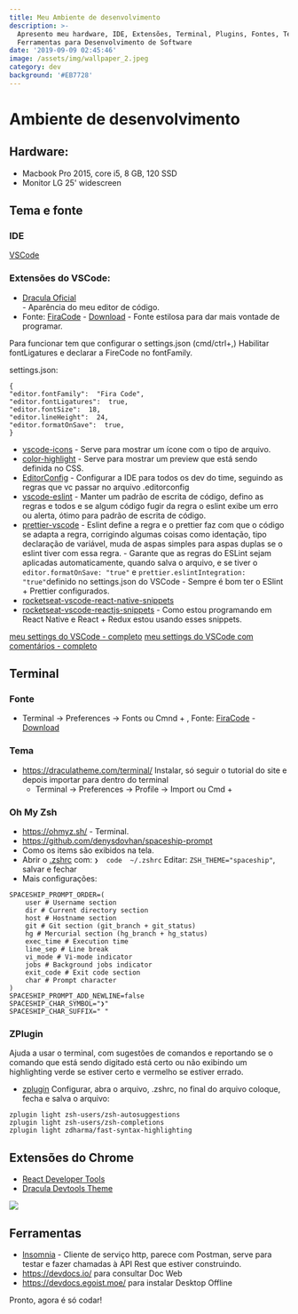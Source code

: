 ```yaml
---
title: Meu Ambiente de desenvolvimento
description: >-
  Apresento meu hardware, IDE, Extensões, Terminal, Plugins, Fontes, Tema e
  Ferramentas para Desenvolvimento de Software
date: '2019-09-09 02:45:46'
image: /assets/img/wallpaper_2.jpeg
category: dev
background: '#EB7728'
---
```

# Ambiente de desenvolvimento

## Hardware:

* Macbook Pro 2015, core i5, 8 GB, 120 SSD
* Monitor LG 25' widescreen

## Tema e fonte

### IDE

[VSCode](https://code.visualstudio.com/)

### Extensões do VSCode:

* [Dracula Oficial](https://draculatheme.com/visual-studio-code/)\
  		 - Aparência do meu editor de código.
* Fonte: [FiraCode](https://github.com/tonsky/FiraCode) - [Download](https://github.com/tonsky/FiraCode/releases/download/1.207/FiraCode_1.207.zip)
  		 - Fonte estilosa para dar mais vontade de programar.

Para funcionar tem que configurar o settings.json (cmd/ctrl+,) 
Habilitar fontLigatures e declarar a FireCode no fontFamily.

settings.json:

```
{
"editor.fontFamily":  "Fira Code",
"editor.fontLigatures":  true,
"editor.fontSize":  18,
"editor.lineHeight":  24,
"editor.formatOnSave":  true,
}
```

* [vscode-icons](https://marketplace.visualstudio.com/items?itemName=vscode-icons-team.vscode-icons)
  		- Serve para mostrar um ícone com o tipo de arquivo.
* [color-highlight](https://marketplace.visualstudio.com/items?itemName=naumovs.color-highlight)
  		- Serve para mostrar um preview que está sendo definida no CSS.
* [EditorConfig](https://marketplace.visualstudio.com/items?itemName=EditorConfig.EditorConfig)
  		- Configurar a IDE para todos os dev do time, seguindo as regras que vc passar no arquivo .editorconfig
* [vscode-eslint](https://github.com/microsoft/vscode-eslint)
  		- Manter um padrão de escrita de código, defino as regras e todos e se algum código fugir da regra o eslint exibe um erro ou alerta, ótimo para padrão de escrita de código.
* [prettier-vscode](https://github.com/prettier/prettier-vscode)
  		- Eslint define a regra e o prettier faz com que o código se adapta a regra, corrigindo algumas coisas como identação, tipo declaração de variável, muda de aspas simples para aspas duplas se o eslint tiver com essa regra.
  		- Garante que as regras do ESLint sejam aplicadas automaticamente, quando salva o arquivo, e se tiver o `editor.formatOnSave: "true"` e `prettier.eslintIntegration: "true"`definido no settings.json do VSCode
  		- Sempre é bom ter o ESlint + Prettier configurados.
* [rocketseat-vscode-react-native-snippets](https://github.com/Rocketseat/rocketseat-vscode-react-native-snippets)
* [rocketseat-vscode-reactjs-snippets](https://github.com/Rocketseat/rocketseat-vscode-reactjs-snippets)
  		- Como estou programando em React Native e React + Redux estou usando esses snippets.

[meu settings do VSCode - completo](https://gist.github.com/tgmarinho/99785237d9d00c2a0f0e4d10fa293e6b)
[meu settings do VSCode com comentários - completo](https://gist.github.com/tgmarinho/8bbca48841602ed0a53662296f91beb6)

## Terminal

### Fonte

* Terminal -> Preferences -> Fonts ou Cmnd + ,
  Fonte: [FiraCode](https://github.com/tonsky/FiraCode) - [Download](https://github.com/tonsky/FiraCode/releases/download/1.207/FiraCode_1.207.zip)

### Tema

* <https://draculatheme.com/terminal/>
  Instalar, só seguir o tutorial do site e depois importar para dentro do terminal
  	 - Terminal -> Preferences -> Profile -> Import ou Cmd + 

### Oh My Zsh

* <https://ohmyz.sh/>
  		- Terminal.
* <https://github.com/denysdovhan/spaceship-prompt>
* Como os items são exibidos na tela.
* Abrir o [.zshrc](https://gist.github.com/tgmarinho/9256be40ec1344d0e20fd6d685ebb0eb) com: `❯  code  ~/.zshrc` Editar: `ZSH_THEME="spaceship"`, salvar e fechar
* Mais configurações:


```
SPACESHIP_PROMPT_ORDER=(
	user # Username section
	dir # Current directory section
	host # Hostname section
	git # Git section (git_branch + git_status)
	hg # Mercurial section (hg_branch + hg_status)
	exec_time # Execution time
	line_sep # Line break
	vi_mode # Vi-mode indicator
	jobs # Background jobs indicator
	exit_code # Exit code section
	char # Prompt character
)
SPACESHIP_PROMPT_ADD_NEWLINE=false
SPACESHIP_CHAR_SYMBOL="❯"
SPACESHIP_CHAR_SUFFIX=" "
```

### ZPlugin

Ajuda a usar o terminal, com sugestões de comandos e reportando se o comando que está sendo digitado está certo ou não exibindo um highlighting verde se estiver certo e vermelho se estiver errado.

* [zplugin](https://github.com/zdharma/zplugin)
  Configurar, abra o arquivo, .zshrc, no final do arquivo coloque, fecha e salva o arquivo:


```
zplugin light zsh-users/zsh-autosuggestions
zplugin light zsh-users/zsh-completions
zplugin light zdharma/fast-syntax-highlighting
```

## Extensões do Chrome

* [React Developer Tools](https://chrome.google.com/webstore/detail/react-developer-tools/fmkadmapgofadopljbjfkapdkoienihi)
* [Dracula Devtools Theme](https://chrome.google.com/webstore/detail/dracula-devtools-theme/gdhgkfojgddhijhlnnnbopleoabkeife)

![](/assets/img/screen-shot-2019-09-09-at-14.22.24.png)

## Ferramentas

* [Insomnia](https://insomnia.rest/download/)
  		- Cliente de serviço http, parece com Postman, serve para  testar e fazer  chamadas à API Rest que estiver construindo.
* <https://devdocs.io/> para consultar Doc Web
* <https://devdocs.egoist.moe/> para instalar Desktop Offline

Pronto, agora é só codar!
